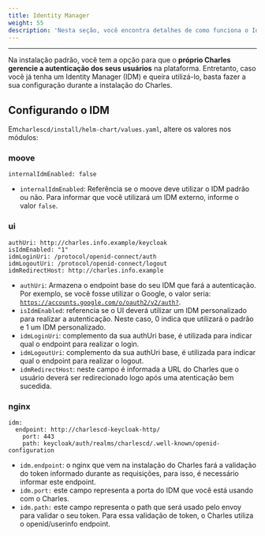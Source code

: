 ```yaml
---
title: Identity Manager
weight: 55
description: 'Nesta seção, você encontra detalhes de como funciona o Identity Manager (IDM).'
---
```


---

Na instalação padrão, você tem a opção para que o **próprio Charles gerencie a autenticação dos seus usuários** na plataforma. Entretanto, caso você já tenha um Identity Manager \(IDM\) e queira utilizá-lo, basta fazer a sua configuração durante a instalação do Charles.

## Configurando o IDM

Em`charlescd/install/helm-chart/values.yaml`, altere os valores nos módulos:

### **moove**

```text
internalIdmEnabled: false
```

* `internalIdmEnabled`: Referência se o moove deve utilizar o IDM padrão ou não. Para informar que você utilizará um IDM externo, informe o valor `false`.

### **ui**

```text
authUri: http://charles.info.example/keycloak
isIdmEnabled: "1"
idmLoginUri: /protocol/openid-connect/auth
idmLogoutUri: /protocol/openid-connect/logout
idmRedirectHost: http://charles.info.example
```

* `authUri`: Armazena o endpoint base do seu IDM que fará a autenticação. Por exemplo, se você fosse utilizar o Google, o valor seria: [`https://accounts.google.com/o/oauth2/v2/auth?`](https://accounts.google.com/o/oauth2/v2/auth?). 
* `isIdmEnabled`: referencia se o UI deverá utilizar um IDM personalizado para realizar a autenticação. Neste caso, 0 indica que utilizará o padrão e 1 um IDM personalizado. 
* `idmLoginUri`: complemento da sua authUri base, é utilizada para indicar qual o endpoint para realizar o login. 
* `idmLogoutUri`: complemento da sua authUri base, é utilizada para indicar qual o endpoint para realizar o logout. 
* `idmRedirectHost`: neste campo é informada a URL do Charles que o usuário deverá ser redirecionado logo após uma atenticação bem sucedida.

### **nginx**

```text
idm:
  endpoint: http://charlescd-keycloak-http/
	port: 443
	path: keycloak/auth/realms/charlescd/.well-known/openid-configuration
```

* `idm.endpoint`: o nginx que vem na instalação do Charles fará a validação do token informado durante as requisições, para isso, é necessário informar este endpoint.
* `idm.port:` este campo representa a porta do IDM que você está usando com o Charles.
* `idm.path:` este campo representa o path que será usado pelo envoy para validar o seu token. Para essa validação de token, o Charles utiliza o openid/userinfo endpoint.
